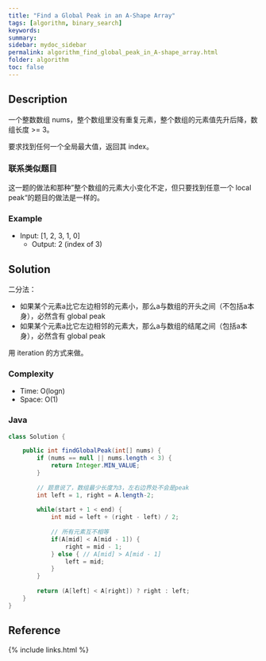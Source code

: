 ```yaml
---
title: "Find a Global Peak in an A-Shape Array"
tags: [algorithm, binary_search]
keywords:
summary:
sidebar: mydoc_sidebar
permalink: algorithm_find_global_peak_in_A-shape_array.html
folder: algorithm
toc: false
---
```


## Description
一个整数数组 nums，整个数组里没有重复元素，整个数组的元素值先升后降，数组长度 >= 3。

要求找到任何一个全局最大值，返回其 index。

### 联系类似题目
这一题的做法和那种”整个数组的元素大小变化不定，但只要找到任意一个 local peak“的题目的做法是一样的。

### Example
* Input: [1, 2, 3, 1, 0]
  * Output: 2 (index of 3)

## Solution
二分法：
* 如果某个元素a比它左边相邻的元素小，那么a与数组的开头之间（不包括a本身），必然含有 global peak
* 如果某个元素a比它左边相邻的元素大，那么a与数组的结尾之间（包括a本身），必然含有 global peak

用 iteration 的方式来做。

### Complexity
* Time: O(logn)
* Space: O(1)

### Java
```java
class Solution {

    public int findGlobalPeak(int[] nums) {
        if (nums == null || nums.length < 3) {
            return Integer.MIN_VALUE;
        }
    
        // 题意说了，数组最少长度为3，左右边界处不会是peak
        int left = 1, right = A.length-2; 
        
        while(start + 1 < end) {
            int mid = left + (right - left) / 2;
            
            // 所有元素互不相等
            if(A[mid] < A[mid - 1]) {
                right = mid - 1;
            } else { // A[mid] > A[mid - 1]
                left = mid;
            }
        }
        
        return (A[left] < A[right]) ? right : left;
    }
}
```

## Reference

{% include links.html %}
